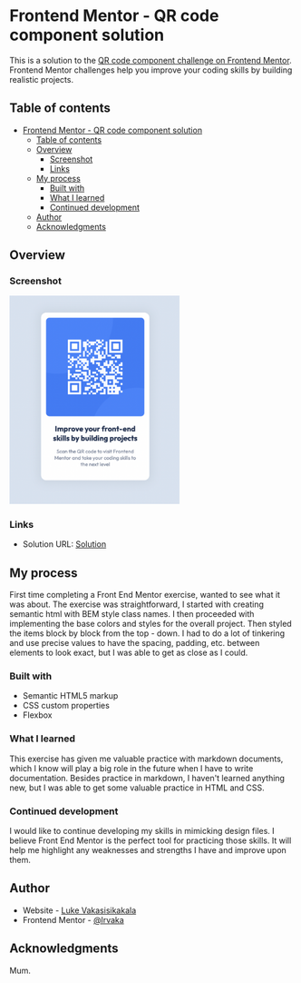 # Frontend Mentor - QR code component solution

This is a solution to the [QR code component challenge on Frontend Mentor](https://www.frontendmentor.io/challenges/qr-code-component-iux_sIO_H). Frontend Mentor challenges help you improve your coding skills by building realistic projects. 

## Table of contents

- [Frontend Mentor - QR code component solution](#frontend-mentor---qr-code-component-solution)
  - [Table of contents](#table-of-contents)
  - [Overview](#overview)
    - [Screenshot](#screenshot)
    - [Links](#links)
  - [My process](#my-process)
    - [Built with](#built-with)
    - [What I learned](#what-i-learned)
    - [Continued development](#continued-development)
  - [Author](#author)
  - [Acknowledgments](#acknowledgments)

## Overview

### Screenshot

<img src="./screenshot.png" alt="drawing" width="300"/>

### Links

- Solution URL: [Solution](https://lrvaka.github.io/FEM-qr-code-component/)

## My process

First time completing a Front End Mentor exercise, wanted to see
what it was about. The exercise was straightforward, I started with creating
semantic html with BEM style class names. I then proceeded with implementing the base colors and styles for the overall project. Then styled the items block by block from the top - down. I had to do a lot of tinkering and use precise values to have the spacing, padding, etc. between elements to look exact, but I was able to get as close as I could.

### Built with

- Semantic HTML5 markup
- CSS custom properties
- Flexbox

### What I learned

This exercise has given me valuable practice with markdown documents, which I know will play a big role in the future when I have to write documentation. Besides practice in markdown, I haven't learned anything new, but I was able to get some valuable practice in HTML and CSS.

### Continued development

I would like to continue developing my skills in mimicking design files. I believe Front End Mentor is the perfect tool for practicing those skills. It will help me highlight any weaknesses and strengths I have and improve upon them.

## Author

- Website - [Luke Vakasisikakala](https://lrvaka.com/)
- Frontend Mentor - [@lrvaka](https://www.frontendmentor.io/profile/lrvaka)

## Acknowledgments

Mum.
